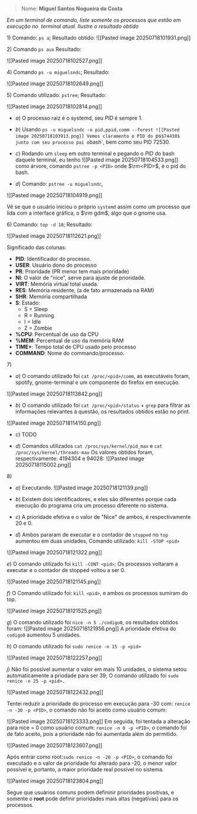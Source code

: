 
> Nome: **Miguel Santos Nogueira da Costa**

*Em um terminal de comando, liste somente os processos que estão em execução no  terminal atual. Ilustre o resultado obtido*

$1)$ Comando: `ps a`; Resultado obtido:
![[Pasted image 20250718101931.png]]

$2)$ Comando `ps aux` Resultado:

![[Pasted image 20250718102527.png]]

$4)$ Comando `ps -u miguelsndc`; Resultado:

![[Pasted image 20250718102649.png]]

$5)$ Comando utilizado: `pstree`; Resultado:

![[Pasted image 20250718102814.png]]

- $a)$ O processo raiz é o systemd, seu $PID$ é sempre $1$.

- $b)$ Usando `ps -u miguelsndc -o pid,ppid,comm --forest
	 ![[Pasted image 20250718103913.png]]
		Vemos claramento o PID do `ps` $74438$  junto com seu processo pai o `bash`, bem como seu PID $72530$.

- $c)$ Rodando um `sleep` em outro terminal e pegando o $PID$ do bash daquele terminal, eu tenho ![[Pasted image 20250718104533.png]] como árvore, comando `pstree -p <PID>` onde $\rm<PID>$, é o pid do bash.

- $d)$ Comando: `pstree -u miguelsndc`,

![[Pasted image 20250718104919.png]]

Vê se que o usuário iniciou o próprio `systemd` assim como um processo que lida com a interface gráfica, o $\rm gdm$, algo que o gnome usa. 

$6)$ Comando: `top -d 10`; Resultado:

![[Pasted image 20250718112621.png]]

Significado das colunas:
 - **PID**: Identificador do processo.
 - **USER**: Usuário dono do processo
 - **PR**: Prioridade (PR menor tem mais prioridade)
 - **NI**: O valor de "nice", serve para ajuste de prioridade.
 - **VIRT**: Memória virtual total usada.
 - **RES**: Memória residente, (a de fato armazenada na RAM)
 - **SHR**: Memória compartilhada
 - **S**: Estado:
	- S = Sleep
	- R = Running
	- I = Idle
	- Z = Zombie
 - **%CPU**: Percentual de uso da CPU
 - **%MEM**: Percentual de uso da memória RAM
 - **TIME+**: Tempo total de CPU usado pelo processo
 - **COMMAND**: Nome do commando/processo.

$7)$
- $a)$ O comando utilizado foi `cat /proc/<pid>/comm`, as executáveis foram, spotify, gnome-terminal e um componente do firefox em execução.

![[Pasted image 20250718113842.png]]


- $b)$ O comando utilizado foi `cat /proc/<pid>/status` + `grep` para filtrar as informações relevantes à questão, os resultados obtidos estão no print.

![[Pasted image 20250718114150.png]]

- $c)$ TODO

- $d)$ Comandos utilizados `cat /proc/sys/kernel/pid_max` e `cat /proc/sys/kernel/threads-max` Os valores obtidos foram, respectivamente: $4194304$ e $94028$:
![[Pasted image 20250718115002.png]]

$8)$
- $a)$ Executando.
![[Pasted image 20250718121139.png]]

- $b)$ Existem dois identificadores, e eles são diferentes porque cada execução do programa cria um processo diferente no sistema.
- $c)$ A prioridade efetiva e o valor de "Nice" de ambos, é respectivamente $20$ e $0$. 
- $d)$ Ambos pararam de executar e o contador de `stopped` no `top` aumentou em duas unidades, Comando utilizado: `kill -STOP <pid>`

![[Pasted image 20250718121322.png]]

$e)$ O comando utilizado foi `kill -CONT <pid>`; Os processos voltaram a executar e o contador de stopped voltou a ser 0.

![[Pasted image 20250718121145.png]]

$f)$ O Comando utilizado foi: `kill <pid>`,  e ambos os processos sumiram do top.

![[Pasted image 20250718121525.png]]

$g)$ O comando utilizado foi `nice -n 5 ./codigo0`, os resultados obtidos foram:
![[Pasted image 20250718121956.png]]
A prioridade efetiva do `codigo0` aumentou $5$ unidades.

$h)$ O comando utilizado foi `sudo renice -n 15 -p <pid>` 

![[Pasted image 20250718122257.png]]

$j)$ Não foi possível aumentar o valor em mais $10$ unidades, o sistema setou automaticamente a priodade para ser $39$; O comando utilizado foi `sudo renice -n 25 -p <pid>.`


![[Pasted image 20250718122432.png]]


Tentei reduzir a prioridade do processo em execução para -30 com: `renice -n -30 -p <PID>`, o comando não foi aceito como usuário comum:

![[Pasted image 20250718123333.png]]
Em seguida, foi tentada a alteração para nice = 0 como usuário comum: `renice -n 0 -p <PID>`, o comando foi de fato aceito, pois a prioridade não foi aumentada além do permitido.

![[Pasted image 20250718123607.png]]

Após entrar como root:`sudo renice -n -20 -p <PID>`, o comando foi executado e o valor de prioridade foi alterado para -20, o menor valor possível e, portanto, a maior prioridade real possível no sistema.

![[Pasted image 20250718123804.png]]

Segue que usuários comuns podem defininir prioridades positivas, e somente o **root** pode definir prioridades mais altas (negativas) para os processos.
